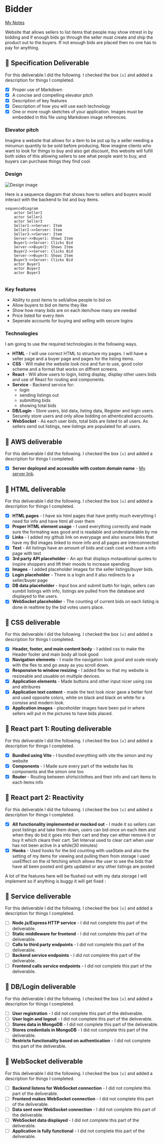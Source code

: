 # Bidder

[My Notes](notes.md)

Website that allows sellers to list items that people may show intrest in by bidding and if enough bids go through the seller must create and ship the product out to the buyers. If not enough bids are placed then no one has to pay for anything.



## 🚀 Specification Deliverable
For this deliverable I did the following. I checked the box `[x]` and added a description for things I completed.

- [X] Proper use of Markdown
- [X] A concise and compelling elevator pitch
- [X] Description of key features
- [X] Description of how you will use each technology
- [X] One or more rough sketches of your application. Images must be embedded in this file using Markdown image references.

### Elevator pitch

Imagine a website that allows for a item to be put up by a seller needing a minumun quantity to be sold before producing. Now imagine clients who want to look for things to buy and also get discount, this website will fufill both sides of this allowing sellers to see what people want to buy, and buyers can purchase things they find cool.

### Design

![Design image](BidderDesign.png)

Here is a sequence diagram that shows how to sellers and buyers would interact with the backend to list and buy items.

```mermaid
sequenceDiagram
    actor Seller1
    actor Seller2
    actor Seller3
    Seller1->>Server: Item
    Seller2->>Server: Item
    Seller3->>Server: Item
    Server->>Buyer1: Shows Item
    Buyer1->>Server: Clicks Bid
    Server->>Buyer2: Shows Item
    Buyer2->>Server: Clicks Bid
    Server->>Buyer3: Shows Item
    Buyer3->>Server: Clicks Bid
    actor Buyer1
    actor Buyer2
    actor Buyer3
    
```

### Key features

- Ability to post items to sell/allow people to bid on
- Allow buyers to bid on items they like
- Show how many bids are on each item/how many are needed
- Price listed for every item
- Seperate accounts for buying and selling with secure logins

### Technologies

I am going to use the required technologies in the following ways.

- **HTML** - I will use correct HTML to structure my pages. I will have a seller page and a buyer page and pages for the listing items.
- **CSS** - Will make the website look nice and fun to use, good color scheme and a format that works on diffrent screens.
- **React** - Will allow users to login, listing display, display other users bids and use of React for routing and components.
- **Service** - Backend service for:
  - login
  - sending listings out
  - submitting bids
  - showing total bids
- **DB/Login** - Store users, bid data, listing data, Register and login users. Securely store users and only allow bidding on athenticated accounts.
- **WebSocket** - As each user bids, total bids are listed to all users. As sellers send out listings, new listings are populated for all users.

## 🚀 AWS deliverable

For this deliverable I did the following. I checked the box `[x]` and added a description for things I completed.

- [x] **Server deployed and accessible with custom domain name** - [My server link](https://quickbid.click).

## 🚀 HTML deliverable

For this deliverable I did the following. I checked the box `[x]` and added a description for things I completed.

 
- [X] **HTML pages** - I have six html pages that have pretty much everything I need for info and have html all over them
- [X] **Proper HTML element usage** - I used everything correctly and made sure the formating was good and is readable and understandable by me
- [X] **Links** - I added my github link on everypage and also source links that have my Bid images linked to more info and all pages are interconnected
- [X] **Text** - All listings have an amount of bids and cash cost and have a info page with text
- [X] **3rd party API placeholder** - An api that displays motavational quotes to inspire shoppers and lift their moods to increase spending
- [X] **Images** - I added placeholder images for the seller listings/buyer bids.
- [X] **Login placeholder** - There is a login and it also redirects to a seller/buyer page
- [X] **DB data placeholder** - Input box and submit buttn for login, sellers can sumbit listings with info, listings are pulled from the database and displayed to the users.
- [X] **WebSocket placeholder** - The counting of current bids on each listing is done in realtime by the bid votes users place.

## 🚀 CSS deliverable

For this deliverable I did the following. I checked the box `[x]` and added a description for things I completed.

- [X] **Header, footer, and main content body** - I added css to make the Header footer and main body all look good
- [X] **Navigation elements** - I made the navigation look good and scale nicely with the flex to and go away as you scroll down.
- [X] **Responsive to window resizing** - I added flex so that my website is resizeable and usuable on multiple devices.
- [X] **Application elements** - Made buttons and other input nicer using css and attribures
- [X] **Application text content** - made the text look nicer gave a better font and used opposite colors, white on black and black on white for a consise and modern look.
- [X] **Application images** - placeholder images have been put in where sellers will put in the pictures to have bids placed.

## 🚀 React part 1: Routing deliverable

For this deliverable I did the following. I checked the box `[x]` and added a description for things I completed.

- [X] **Bundled using Vite** - I bundled everything with vite the simon and my website
- [X] **Components** - I Made sure every part of the website has its components and the simon one too
- [X] **Router** - Routing between shirts/clothes and their info and cart items to each items info

## 🚀 React part 2: Reactivity

For this deliverable I did the following. I checked the box `[x]` and added a description for things I completed.

- [X] **All functionality implemented or mocked out** - I made it so sellers can post listings and take them down, users can bid once on each item and when they do bid it goes into their cart and they can either remove it or buy it which clears their cart.
Set Interval used to clear cart when user has not been active in a while(30 minutes)
- [X] **Hooks** - Used hooks for the bid counting with useState and also the setting of my items for viewing and pulling them from storage I used useEffect on the id fetching which allows the user to see the bids that have all been posted and gets updated or any other listings are posted

A lot of the features here will be flushed out with my data storage I will implement so if anything is buggy it will get fixed :

## 🚀 Service deliverable

For this deliverable I did the following. I checked the box `[x]` and added a description for things I completed.

- [ ] **Node.js/Express HTTP service** - I did not complete this part of the deliverable.
- [ ] **Static middleware for frontend** - I did not complete this part of the deliverable.
- [ ] **Calls to third party endpoints** - I did not complete this part of the deliverable.
- [ ] **Backend service endpoints** - I did not complete this part of the deliverable.
- [ ] **Frontend calls service endpoints** - I did not complete this part of the deliverable.

## 🚀 DB/Login deliverable

For this deliverable I did the following. I checked the box `[x]` and added a description for things I completed.

- [ ] **User registration** - I did not complete this part of the deliverable.
- [ ] **User login and logout** - I did not complete this part of the deliverable.
- [ ] **Stores data in MongoDB** - I did not complete this part of the deliverable.
- [ ] **Stores credentials in MongoDB** - I did not complete this part of the deliverable.
- [ ] **Restricts functionality based on authentication** - I did not complete this part of the deliverable.

## 🚀 WebSocket deliverable

For this deliverable I did the following. I checked the box `[x]` and added a description for things I completed.

- [ ] **Backend listens for WebSocket connection** - I did not complete this part of the deliverable.
- [ ] **Frontend makes WebSocket connection** - I did not complete this part of the deliverable.
- [ ] **Data sent over WebSocket connection** - I did not complete this part of the deliverable.
- [ ] **WebSocket data displayed** - I did not complete this part of the deliverable.
- [ ] **Application is fully functional** - I did not complete this part of the deliverable.

